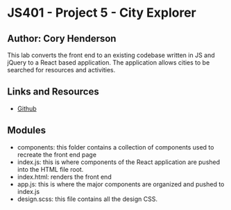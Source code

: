 # JS401 - Project 5 - City Explorer
## Author: Cory Henderson
This lab converts the front end to an existing codebase written in JS and jQuery to a React based application. The application allows cities to be searched for resources and activities.

## Links and Resources
- [Github](https://github.com/401-advanced-javascript-1/project-5-city-explorer/tree/submission)

## Modules
- components: this folder contains a collection of components used to recreate the front end page
- index.js: this is where components of the React application are pushed into the HTML file root.
- index.html: renders the front end
- app.js: this is where the major components are organized and pushed to index.js
- design.scss: this file contains all the design CSS.
